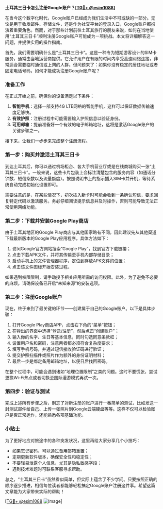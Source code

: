 **土耳其三日卡怎么注册Google账户？[[TG💪+ @esim1088](https://t.me/s/esim1088)]**

在当今这个数字化时代，Google账户已经成为我们生活中不可或缺的一部分。无论是用于收发邮件、存储文件，还是作为社交平台的登录入口，Google账户都扮演着重要角色。然而，对于那些计划前往土耳其旅行的朋友来说，如何在当地使用“土耳其三日卡”顺利注册Google账户可能成为一项挑战。本文将详细解答这一问题，并提供实用的操作指南。

首先，我们需要明确什么是“土耳其三日卡”。这是一种专为短期游客设计的SIM卡服务，通常由当地运营商提供。它允许用户在有限的时间内享受高速网络连接，非常适合需要临时通信或上网的人群。但问题来了：如果你没有稳定的居住地址或者固定电话号码，如何才能成功注册Google账户呢？

### 准备工作

在正式开始之前，确保你的设备满足以下条件：

1. **智能手机**：选择一部支持4G LTE网络的智能手机，这样可以保证数据传输速度足够快。
2. **有效护照**：注册过程中可能需要输入护照信息以验证身份。
3. **可用邮箱**：提前准备好一个有效的电子邮箱地址，这将是激活Google账户的关键步骤之一。

接下来，让我们一步步来完成整个注册流程。

### 第一步：购买并激活土耳其三日卡

到达土耳其后，你可以通过机场柜台、各大手机营业厅或是在线商城购买一张“土耳其三日卡”。一般来说，这些卡片包装上会标注清楚包含的服务内容（如通话分钟数、短信条数以及流量额度）。按照说明书上的指示插入SIM卡并开机，等待系统自动完成初始化设置即可。

需要注意的是，在某些情况下，初次插入新卡时可能会收到一条确认短信，要求回复特定代码以激活服务。务必仔细阅读提示信息并及时操作，否则可能导致无法正常使用网络功能。

### 第二步：下载并安装Google Play商店

由于土耳其地区的Google Play商店与其他国家略有不同，因此建议先从其他渠道下载最新版本的Google Play应用程序。具体方法如下：

1. 访问Google官方网站搜索“Google Play”，找到官方下载链接；
2. 点击下载APK文件，并将其传输至手机内部存储目录；
3. 启动手机上的文件管理器程序，定位到存放APK文件的位置；
4. 点击该文件图标开始安装过程。

如果遇到权限限制，请手动授予相关应用所需的访问权限。此外，为了避免不必要的麻烦，请确保设备已开启“未知来源”的安装选项。

### 第三步：注册Google账户

现在，终于来到了最关键的环节——创建属于自己的Google账户。以下是具体步骤：

1. 打开Google Play商店APP，点击右下角的“菜单”按钮；
2. 在弹出的界面中选择“登录/注册”，然后点击“创建账户”；
3. 输入你的名字、生日等基本信息，同时勾选同意条款框；
4. 设置用户名和密码，注意两者都必须符合复杂度要求；
5. 填写手机号码，并通过短信接收验证码进行验证；
6. 提交护照扫描件或照片作为额外的身份证明材料；
7. 最后一步是绑定备用邮箱地址，以便日后找回密码。

在整个过程中，可能会遇到诸如“地理位置限制”之类的问题。这时不要慌张，尝试更换Wi-Fi热点或者切换至国际漫游模式再试一次。

### 第四步：验证与测试

完成上述所有步骤之后，别忘了对新注册的账户进行一番简单的测试，比如发送一封测试邮件给自己、上传一张照片到Google云端硬盘等等。这样不仅可以检验账户是否正常运作，还能熟悉各项基础功能。

### 小贴士

为了更好地应对旅途中的各种突发状况，这里再给大家分享几个小技巧：

- 如果忘记密码，可以通过备用邮箱重置；
- 定期更新软件版本，确保安全性和稳定性；
- 不要轻易泄露个人信息，尤其是隐私敏感字段；
- 遇到技术难题时可联系客服寻求帮助。

总之，“土耳其三日卡”虽然看似简单，但实际上蕴含了不少学问。只要按照正确的顺序逐步推进，相信每位读者都能够轻松搞定Google账户注册这件事。希望这篇文章能为大家带来实际的帮助！

[[TG💪+ @esim1088](https://t.me/s/esim1088) ![Image](https://i.postimg.cc/4NQfJmqS/Snipaste-2025-05-13-00-14-12.png)]